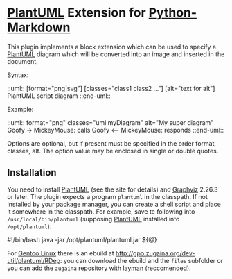 [PlantUML][] Extension for [Python-Markdown][]
==============================================

This plugin implements a block extension which can be used to specify a [PlantUML][] diagram which will be
converted into an image and inserted in the document.

Syntax:

  ::uml:: [format="png|svg"] [classes="class1 class2 ..."] [alt="text for alt"]
      PlantUML script diagram
  ::end-uml::

Example:

  ::uml:: format="png" classes="uml myDiagram" alt="My super diagram"
      Goofy ->  MickeyMouse: calls
      Goofy <-- MickeyMouse: responds
  ::end-uml::

Options are optional, but if present must be specified in the order format, classes, alt.
The option value may be enclosed in single or double quotes.

Installation
------------
You need to install [PlantUML][] (see the site for details) and [Graphviz][] 2.26.3 or later.
The plugin expects a program `plantuml` in the classpath. If not installed by your package
manager, you can create a shell script and place it somewhere in the classpath. For example,
save te following into `/usr/local/bin/plantuml` (supposing [PlantUML][] installed into
`/opt/plantuml`):

   #!/bin/bash
   java -jar /opt/plantuml/plantuml.jar ${@}

For [Gentoo Linux][Gentoo] there is an ebuild at http://gpo.zugaina.org/dev-util/plantuml/RDep: you can download
the ebuild and the `files` subfolder or you can add the `zugaina` repository with [layman][]
(reccomended).

[Python-Markdown]: http://pythonhosted.org/Markdown/
[PlantUML]: http://plantuml.sourceforge.net/
[Graphviz]: http://www.graphviz.org
[Gentoo]: http://www.gentoo.org
[layman]: http://wiki.gentoo.org/wiki/Layman
